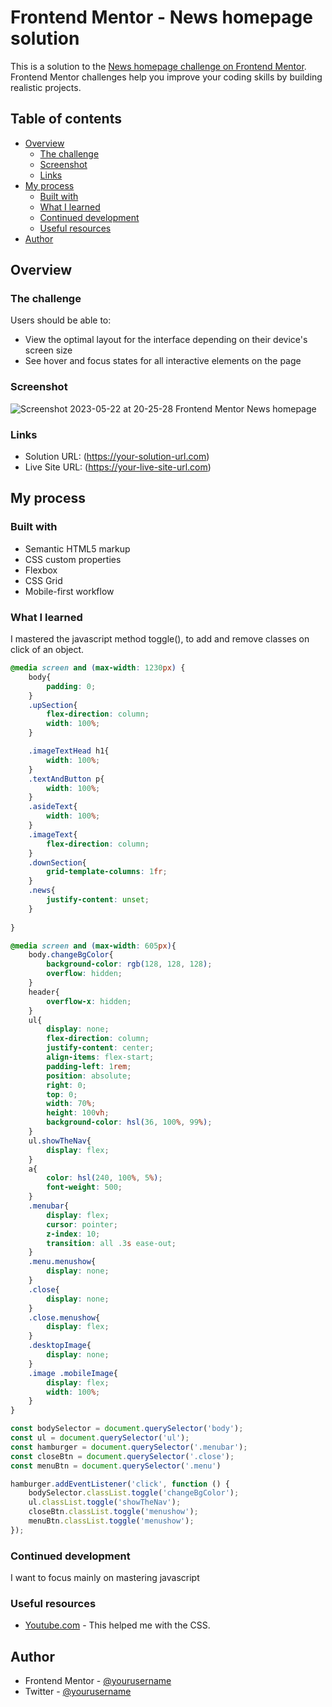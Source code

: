 # Frontend Mentor - News homepage solution

This is a solution to the [News homepage challenge on Frontend Mentor](https://www.frontendmentor.io/challenges/news-homepage-H6SWTa1MFl). Frontend Mentor challenges help you improve your coding skills by building realistic projects. 

## Table of contents

- [Overview](#overview)
  - [The challenge](#the-challenge)
  - [Screenshot](#screenshot)
  - [Links](#links)
- [My process](#my-process)
  - [Built with](#built-with)
  - [What I learned](#what-i-learned)
  - [Continued development](#continued-development)
  - [Useful resources](#useful-resources)
- [Author](#author)

## Overview

### The challenge

Users should be able to:

- View the optimal layout for the interface depending on their device's screen size
- See hover and focus states for all interactive elements on the page

### Screenshot

![Screenshot 2023-05-22 at 20-25-28 Frontend Mentor News homepage](https://github.com/Ohiole/News-Homepage/assets/67792211/af9a3032-f641-4c8b-9b96-020616e0ae7f)


### Links

- Solution URL: (https://your-solution-url.com)
- Live Site URL: (https://your-live-site-url.com)

## My process

### Built with

- Semantic HTML5 markup
- CSS custom properties
- Flexbox
- CSS Grid
- Mobile-first workflow

### What I learned

I mastered the javascript method toggle(), to add and remove classes on click of an object.

```css
@media screen and (max-width: 1230px) {
    body{
        padding: 0;
    }
    .upSection{
        flex-direction: column;
        width: 100%;
    }

    .imageTextHead h1{
        width: 100%;
    }
    .textAndButton p{
        width: 100%;
    }
    .asideText{
        width: 100%;
    }
    .imageText{
        flex-direction: column;
    }
    .downSection{
        grid-template-columns: 1fr;
    }
    .news{
        justify-content: unset;
    }
    
}

@media screen and (max-width: 605px){
    body.changeBgColor{
        background-color: rgb(128, 128, 128);
        overflow: hidden;
    }
    header{
        overflow-x: hidden;
    }
    ul{
        display: none;
        flex-direction: column;
        justify-content: center;
        align-items: flex-start;
        padding-left: 1rem;
        position: absolute;
        right: 0;
        top: 0;
        width: 70%;
        height: 100vh;
        background-color: hsl(36, 100%, 99%);
    }
    ul.showTheNav{
        display: flex;
    }
    a{
        color: hsl(240, 100%, 5%);
        font-weight: 500;
    }
    .menubar{
        display: flex;
        cursor: pointer;
        z-index: 10;
        transition: all .3s ease-out;
    }
    .menu.menushow{
        display: none;
    }
    .close{
        display: none;
    }
    .close.menushow{
        display: flex;
    }
    .desktopImage{
        display: none;
    }
    .image .mobileImage{
        display: flex;
        width: 100%;
    }
}
```
```js
const bodySelector = document.querySelector('body');
const ul = document.querySelector('ul');
const hamburger = document.querySelector('.menubar');
const closeBtn = document.querySelector('.close');
const menuBtn = document.querySelector('.menu')

hamburger.addEventListener('click', function () {
    bodySelector.classList.toggle('changeBgColor');
    ul.classList.toggle('showTheNav');
    closeBtn.classList.toggle('menushow');
    menuBtn.classList.toggle('menushow');
});
```

### Continued development

I want to focus mainly on mastering javascript 

### Useful resources

- [Youtube.com](https://www.youtube.com) - This helped me with the CSS.

## Author

- Frontend Mentor - [@yourusername](https://www.frontendmentor.io/profile/yourusername)
- Twitter - [@yourusername](https://www.twitter.com/yourusername)

